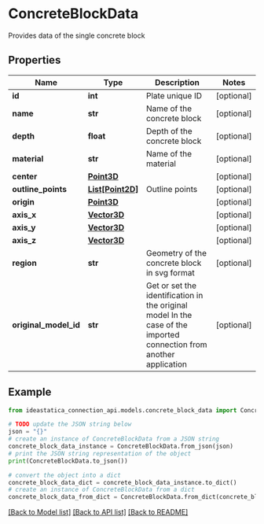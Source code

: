 # ConcreteBlockData

Provides data of the single concrete block

## Properties

Name | Type | Description | Notes
------------ | ------------- | ------------- | -------------
**id** | **int** | Plate unique ID | [optional] 
**name** | **str** | Name of the concrete block | [optional] 
**depth** | **float** | Depth of the concrete block | [optional] 
**material** | **str** | Name of the material | [optional] 
**center** | [**Point3D**](Point3D.md) |  | [optional] 
**outline_points** | [**List[Point2D]**](Point2D.md) | Outline points | [optional] 
**origin** | [**Point3D**](Point3D.md) |  | [optional] 
**axis_x** | [**Vector3D**](Vector3D.md) |  | [optional] 
**axis_y** | [**Vector3D**](Vector3D.md) |  | [optional] 
**axis_z** | [**Vector3D**](Vector3D.md) |  | [optional] 
**region** | **str** | Geometry of the concrete block in svg format | [optional] 
**original_model_id** | **str** | Get or set the identification in the original model  In the case of the imported connection from another application | [optional] 

## Example

```python
from ideastatica_connection_api.models.concrete_block_data import ConcreteBlockData

# TODO update the JSON string below
json = "{}"
# create an instance of ConcreteBlockData from a JSON string
concrete_block_data_instance = ConcreteBlockData.from_json(json)
# print the JSON string representation of the object
print(ConcreteBlockData.to_json())

# convert the object into a dict
concrete_block_data_dict = concrete_block_data_instance.to_dict()
# create an instance of ConcreteBlockData from a dict
concrete_block_data_from_dict = ConcreteBlockData.from_dict(concrete_block_data_dict)
```
[[Back to Model list]](../README.md#documentation-for-models) [[Back to API list]](../README.md#documentation-for-api-endpoints) [[Back to README]](../README.md)


